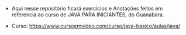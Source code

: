 - Aqui nesse repositório ficará exercícios e Anotações feitos em referencia ao curso de JAVA PARA INICIANTES, do Guanabara.

- Curso: https://www.cursoemvideo.com/curso/java-basico/aulas/java/
